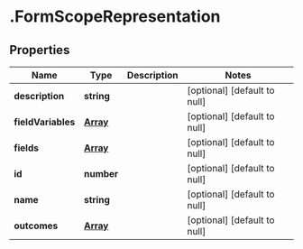 # .FormScopeRepresentation

## Properties
Name | Type | Description | Notes
------------ | ------------- | ------------- | -------------
**description** | **string** |  | [optional] [default to null]
**fieldVariables** | [**Array<FormFieldRepresentation>**](FormFieldRepresentation.md) |  | [optional] [default to null]
**fields** | [**Array<FormFieldRepresentation>**](FormFieldRepresentation.md) |  | [optional] [default to null]
**id** | **number** |  | [optional] [default to null]
**name** | **string** |  | [optional] [default to null]
**outcomes** | [**Array<FormOutcomeRepresentation>**](FormOutcomeRepresentation.md) |  | [optional] [default to null]


